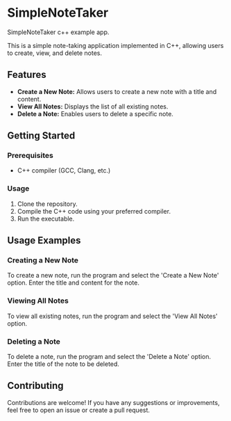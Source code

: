 # SimpleNoteTaker
SimpleNoteTaker c++ example app.

This is a simple note-taking application implemented in C++, allowing users to create, view, and delete notes.

## Features

- **Create a New Note:** Allows users to create a new note with a title and content.
- **View All Notes:** Displays the list of all existing notes.
- **Delete a Note:** Enables users to delete a specific note.

## Getting Started

### Prerequisites

- C++ compiler (GCC, Clang, etc.)

### Usage

1. Clone the repository.
2. Compile the C++ code using your preferred compiler.
3. Run the executable.

## Usage Examples

### Creating a New Note

To create a new note, run the program and select the 'Create a New Note' option. Enter the title and content for the note.

### Viewing All Notes

To view all existing notes, run the program and select the 'View All Notes' option.

### Deleting a Note

To delete a note, run the program and select the 'Delete a Note' option. Enter the title of the note to be deleted.

## Contributing

Contributions are welcome! If you have any suggestions or improvements, feel free to open an issue or create a pull request.

